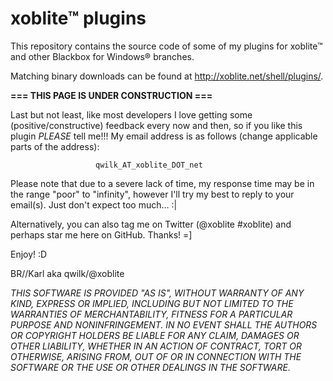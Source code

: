 # xoblite™ plugins
This repository contains the source code of some of my plugins for xoblite™ and other Blackbox for Windows® branches.

Matching binary downloads can be found at http://xoblite.net/shell/plugins/.

**=== THIS PAGE IS UNDER CONSTRUCTION ===**

Last but not least, like most developers I love getting some (positive/constructive) feedback every now and then, so if you
like this plugin *PLEASE* tell me!!! My email address is as follows (change applicable parts of the address):

                       qwilk_AT_xoblite_DOT_net

Please note that due to a severe lack of time, my response time may be in the range "poor" to "infinity",
however I'll try my best to reply to your email(s). Just don't expect too much... :|

Alternatively, you can also tag me on Twitter (@xoblite #xoblite) and perhaps star me here on GitHub. Thanks! =]

Enjoy! :D

BR//Karl aka qwilk/@xoblite

*THIS SOFTWARE IS PROVIDED "AS IS", WITHOUT WARRANTY OF ANY KIND, EXPRESS OR IMPLIED, INCLUDING BUT NOT LIMITED TO THE WARRANTIES OF MERCHANTABILITY, FITNESS FOR A PARTICULAR PURPOSE AND NONINFRINGEMENT. IN NO EVENT SHALL THE AUTHORS OR COPYRIGHT HOLDERS BE LIABLE FOR ANY CLAIM, DAMAGES OR OTHER LIABILITY, WHETHER IN AN ACTION OF CONTRACT, TORT OR OTHERWISE, ARISING FROM, OUT OF OR IN CONNECTION WITH THE SOFTWARE OR THE USE OR OTHER DEALINGS IN THE SOFTWARE.*
